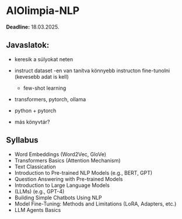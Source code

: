 # AIOlimpia-NLP

**Deadline:** 18.03.2025.


## Javaslatok:
* keresik a súlyokat neten
* instruct dataset -en van tanítva könnyebb instructon fine-tunolni (kevesebb adat is kell)
  * few-shot learning
* transformers, pytorch, ollama

* python + pytorch
* más könyvtár?

## Syllabus
* Word Embeddings (Word2Vec, GloVe)
* Transformers Basics (Attention Mechanism)
* Text Classication
* Introduction to Pre-trained NLP Models (e.g., BERT, GPT)
* Question Answering with Pre-trained Models
* Introduction to Large Language Models
* (LLMs) (e.g., GPT-4)
* Building Simple Chatbots Using NLP
* Model Fine-Tuning: Methods and Limitations (LoRA, Adapters, etc.)
* LLM Agents Basics

